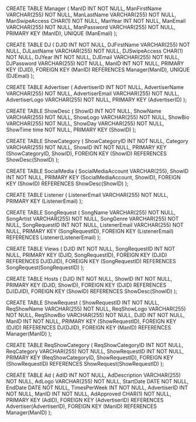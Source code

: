 CREATE TABLE Manager
(
  ManID INT NOT NULL,
  ManFirstName VARCHAR(255) NOT NULL,
  ManLastName VARCHAR(255) NOT NULL,
  ManSwipeAccess CHAR(1) NOT NULL,
  ManYear INT NOT NULL,
  ManEmail VARCHAR(255) NOT NULL,
  ManPassword VARCHAR(255) NOT NULL,
  PRIMARY KEY (ManID),
  UNIQUE (ManEmail)
);

CREATE TABLE DJ
(
  DJID INT NOT NULL,
  DJFirstName VARCHAR(255) NOT NULL,
  DJLastName VARCHAR(255) NOT NULL,
  DJSwipeAccess CHAR(1) NOT NULL,
  DJYear INT NOT NULL,
  DJEmail VARCHAR(255) NOT NULL,
  DJPassword VARCHAR(255) NOT NULL,
  ManID INT NOT NULL,
  PRIMARY KEY (DJID),
  FOREIGN KEY (ManID) REFERENCES Manager(ManID),
  UNIQUE (DJEmail)
);

CREATE TABLE Advertiser
(
  AdvertiserID INT NOT NULL,
  AdvertiserName VARCHAR(255) NOT NULL,
  AdvertiserEmail VARCHAR(255) NOT NULL,
  AdvertiserLogo VARCHAR(255) NOT NULL,
  PRIMARY KEY (AdvertiserID)
);

CREATE TABLE ShowDesc
(
  ShowID INT NOT NULL,
  ShowName VARCHAR(255) NOT NULL,
  ShowLogo VARCHAR(255) NOT NULL,
  ShowBio VARCHAR(255) NOT NULL,
  ShowDay VARCHAR(255) NOT NULL,
  ShowTime time NOT NULL,
  PRIMARY KEY (ShowID)
);

CREATE TABLE ShowCategory
(
  ShowCategoryID INT NOT NULL,
  Category VARCHAR(255) NOT NULL,
  ShowID INT NOT NULL,
  PRIMARY KEY (ShowCategoryID, ShowID),
  FOREIGN KEY (ShowID) REFERENCES ShowDesc(ShowID)
);

CREATE TABLE SocialMedia
(
  SocialMediaAccount VARCHAR(255),
  ShowID INT NOT NULL,
  PRIMARY KEY (SocialMediaAccount, ShowID),
  FOREIGN KEY (ShowID) REFERENCES ShowDesc(ShowID)
);

CREATE TABLE Listener
(
  ListenerEmail VARCHAR(255) NOT NULL,
  PRIMARY KEY (ListenerEmail)
);

CREATE TABLE SongRequest
(
  SongName VARCHAR(255) NOT NULL,
  SongArtist VARCHAR(255) NOT NULL,
  SongGenre VARCHAR(255) NOT NULL,
  SongRequestID INT NOT NULL,
  ListenerEmail VARCHAR(255) NOT NULL,
  PRIMARY KEY (SongRequestID),
  FOREIGN KEY (ListenerEmail) REFERENCES Listener(ListenerEmail)
);

CREATE TABLE Views
(
  DJID INT NOT NULL,
  SongRequestID INT NOT NULL,
  PRIMARY KEY (DJID, SongRequestID),
  FOREIGN KEY (DJID) REFERENCES DJ(DJID),
  FOREIGN KEY (SongRequestID) REFERENCES SongRequest(SongRequestID)
);

CREATE TABLE Hosts
(
  DJID INT NOT NULL,
  ShowID INT NOT NULL,
  PRIMARY KEY (DJID, ShowID),
  FOREIGN KEY (DJID) REFERENCES DJ(DJID),
  FOREIGN KEY (ShowID) REFERENCES ShowDesc(ShowID)
);

CREATE TABLE ShowRequest
(
  ShowRequestID INT NOT NULL,
  ReqShowName VARCHAR(255) NOT NULL,
  ReqShowLogo VARCHAR(255) NOT NULL,
  ReqShowBio VARCHAR(255) NOT NULL,
  DJID INT NOT NULL,
  ManID INT NOT NULL,
  PRIMARY KEY (ShowRequestID),
  FOREIGN KEY (DJID) REFERENCES DJ(DJID),
  FOREIGN KEY (ManID) REFERENCES Manager(ManID)
);

CREATE TABLE ReqShowCategory
(
  ReqShowCategoryID INT NOT NULL,
  ReqCategory VARCHAR(255) NOT NULL,
  ShowRequestID INT NOT NULL,
  PRIMARY KEY (ReqShowCategoryID, ShowRequestID),
  FOREIGN KEY (ShowRequestID) REFERENCES ShowRequest(ShowRequestID)
);

CREATE TABLE Ad
(
  AdID INT NOT NULL,
  AdDescription VARCHAR(255) NOT NULL,
  AdLogo VARCHAR(255) NOT NULL,
  StartDate DATE NOT NULL,
  EndDate DATE NOT NULL,
  TimesPerWeek INT NOT NULL,
  AdvertiserID INT NOT NULL,
  ManID INT NOT NULL,
  AdApproved CHAR(1) NOT NULL,
  PRIMARY KEY (AdID),
  FOREIGN KEY (AdvertiserID) REFERENCES Advertiser(AdvertiserID),
  FOREIGN KEY (ManID) REFERENCES Manager(ManID)
);